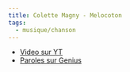 ```yaml
---
title: Colette Magny - Melocoton
tags:
  - musique/chanson
---
```


- [Video sur YT](https://www.youtube.com/watch?v=uUpPS7KBhsQ)
- [Paroles sur Genius](https://genius.com/Brigitte-fontaine-les-dieux-sont-dingues-lyrics)
